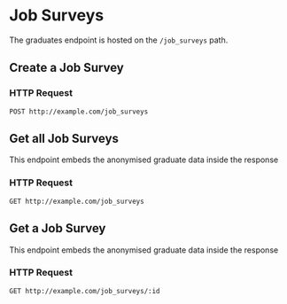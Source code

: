 # Job Surveys

The graduates endpoint is hosted on the `/job_surveys` path.

## Create a Job Survey

### HTTP Request

`POST http://example.com/job_surveys`

## Get all Job Surveys

<aside class="notice">
This endpoint embeds the anonymised graduate data inside the response
</aside>

### HTTP Request

`GET http://example.com/job_surveys`

## Get a Job Survey

<aside class="notice">
This endpoint embeds the anonymised graduate data inside the response
</aside>

### HTTP Request

`GET http://example.com/job_surveys/:id`
